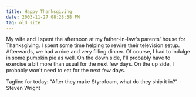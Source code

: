 ```yaml
---
title: Happy Thanksgiving
date: 2003-11-27 08:28:58 PM
tag: old site
---
```


My wife and I spent the afternoon at my father-in-law's parents' house for Thanksgiving. I spent some time helping to rewire their television setup. Afterwards, we had a nice and very filling dinner. Of course, I had to indulge in some pumpkin pie as well. On the down side, I'll probably have to exercise a bit more than usual for the next few days. On the up side, I probably won't need to eat for the next few days.

Tagline for today: "After they make Styrofoam, what do they ship it in?" - Steven Wright
